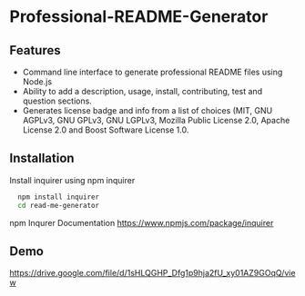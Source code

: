# Professional-README-Generator

## Features

- Command line interface to generate professional README files using Node.js
- Ability to add a description, usage, install, contributing, test and question sections.
- Generates license badge and info from a list of choices (MIT, GNU AGPLv3, GNU GPLv3, GNU LGPLv3, Mozilla Public License 2.0, Apache License 2.0 and Boost Software License 1.0.

## Installation

Install inquirer using npm inquirer

```bash
  npm install inquirer
  cd read-me-generator
```

npm Inqurer Documentation
https://www.npmjs.com/package/inquirer

## Demo

https://drive.google.com/file/d/1sHLQGHP_Dfg1p9hja2fU_xy01AZ9GOqQ/view
